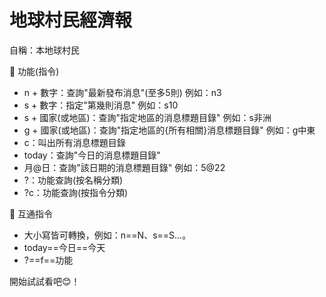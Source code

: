 # 地球村民經濟報
自稱：本地球村民

🧰 功能(指令)
 - n + 數字：查詢"最新發布消息"(至多5則) 例如：n3
 - s + 數字：指定"第幾則消息" 例如：s10 
 - s + 國家(或地區)：查詢"指定地區的消息標題目錄" 例如：s非洲
 - g + 國家(或地區)：查詢"指定地區的{所有相關}消息標題目錄" 例如：g中東
 - c：叫出所有消息標題目錄 
 - today：查詢"今日的消息標題目錄"
 - 月@日：查詢"該日期的消息標題目錄" 例如：5@22
 - ?：功能查詢(按名稱分類) 
 - ?c：功能查詢(按指令分類) 

🧰 互通指令
 - 大小寫皆可轉換，例如：n==N、s==S...。
 - today==今日==今天
 - ?==f==功能
 
開始試試看吧😊！
